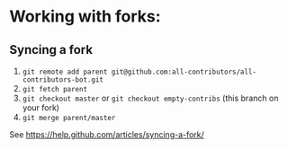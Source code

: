# Working with forks:

## Syncing a fork

1. `git remote add parent git@github.com:all-contributors/all-contributors-bot.git`
2. `git fetch parent`
3. `git checkout master` or `git checkout empty-contribs` (this branch on your fork)
4. `git merge parent/master`

See https://help.github.com/articles/syncing-a-fork/

